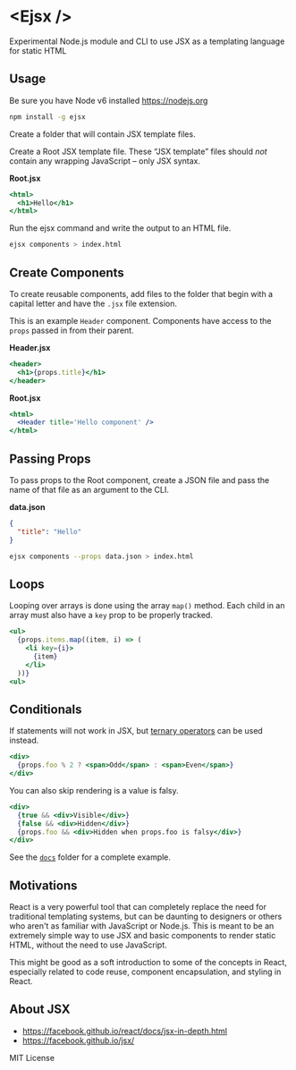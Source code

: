 
# &lt;Ejsx /&gt;

Experimental Node.js module and CLI to use JSX as a templating language for static HTML

## Usage

Be sure you have Node v6 installed https://nodejs.org

```sh
npm install -g ejsx
```

Create a folder that will contain JSX template files.

Create a Root JSX template file.
These “JSX template” files should *not* contain any wrapping JavaScript – only JSX syntax.

**Root.jsx**
```jsx
<html>
  <h1>Hello</h1>
</html>
```

Run the ejsx command and write the output to an HTML file.

```sh
ejsx components > index.html
```

## Create Components

To create reusable components, add files to the folder that begin with a capital letter and have the `.jsx` file extension.

This is an example `Header` component. Components have access to the `props` passed in from their parent.

**Header.jsx**
```jsx
<header>
  <h1>{props.title}</h1>
</header>
```

**Root.jsx**
```jsx
<html>
  <Header title='Hello component' />
</html>
```

## Passing Props

To pass props to the Root component, create a JSON file and pass the name of that file as an argument to the CLI.

**data.json**
```json
{
  "title": "Hello"
}
```

```sh
ejsx components --props data.json > index.html
```

## Loops

Looping over arrays is done using the array `map()` method.
Each child in an array must also have a `key` prop to be properly tracked.

```jsx
<ul>
  {props.items.map((item, i) => (
    <li key={i}>
      {item}
    </li>
  ))}
<ul>
```

## Conditionals

If statements will not work in JSX, but [ternary operators](https://developer.mozilla.org/en-US/docs/Web/JavaScript/Reference/Operators/Conditional_Operator) can be used instead.

```jsx
<div>
  {props.foo % 2 ? <span>Odd</span> : <span>Even</span>}
</div>
```

You can also skip rendering is a value is falsy.

```jsx
<div>
  {true && <div>Visible</div>}
  {false && <div>Hidden</div>}
  {props.foo && <div>Hidden when props.foo is falsy</div>}
</div>
```

See the [`docs`](docs) folder for a complete example.

## Motivations

React is a very powerful tool that can completely replace the need for traditional templating systems,
but can be daunting to designers or others who aren't as familiar with JavaScript or Node.js.
This is meant to be an extremely simple way to use JSX and basic components to render static HTML,
without the need to use JavaScript.

This might be good as a soft introduction to some of the concepts in React,
especially related to code reuse, component encapsulation, and styling in React.


## About JSX

- https://facebook.github.io/react/docs/jsx-in-depth.html
- https://facebook.github.io/jsx/

MIT License

